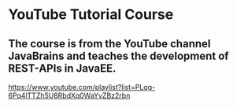 # YouTube Tutorial Course
## The course is from the YouTube channel JavaBrains and teaches the development of REST-APIs in JavaEE.

https://www.youtube.com/playlist?list=PLqq-6Pq4lTTZh5U8RbdXq0WaYvZBz2rbn
